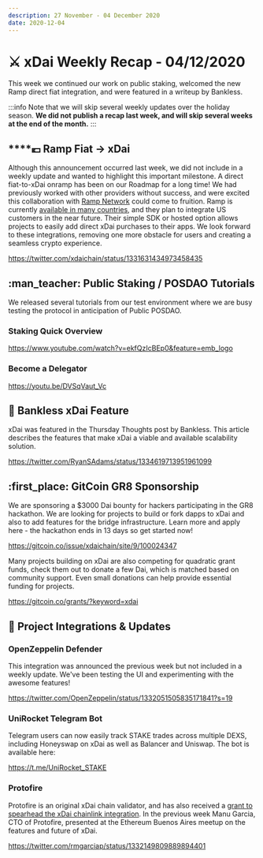 ```yaml
---
description: 27 November - 04 December 2020
date: 2020-12-04
---
```


# ⚔️ xDai Weekly Recap - 04/12/2020

This week we continued our work on public staking, welcomed the new Ramp direct fiat integration, and were featured in a writeup by Bankless.

:::info
Note that we will skip several weekly updates over the holiday season. **We did not publish a recap last week, and will skip several weeks at the end of the month.**
:::

## ****:euro: **Ramp Fiat -> xDai**

Although this announcement occurred last week, we did not include in a weekly update and wanted to highlight this important milestone. A direct fiat-to-xDai onramp has been on our Roadmap for a long time! We had previously worked with other providers without success, and were excited this collaboration with [Ramp Network](https://ramp.network/) could come to fruition. Ramp is currently [available in many countries](https://support.ramp.network/en/article/what-countries-do-you-support-1ua7sn1/), and they plan to integrate US customers in the near future. Their simple SDK or hosted option allows projects to easily add direct xDai purchases to their apps. We look forward to these integrations, removing one more obstacle for users and creating a seamless crypto experience.

https://twitter.com/xdaichain/status/1331631434973458435

## :man\_teacher: Public Staking / POSDAO Tutorials

We released several tutorials from our test environment where we are busy testing the protocol in anticipation of Public POSDAO.

### Staking Quick Overview

https://www.youtube.com/watch?v=ekfQzIcBEp0&feature=emb_logo

### Become a Delegator

https://youtu.be/DVSqVaut_Vc

## :newspaper: Bankless xDai Feature

xDai was featured in the Thursday Thoughts post by Bankless. This article describes the features that make xDai a viable and available scalability solution.

https://twitter.com/RyanSAdams/status/1334619713951961099

## :first\_place: GitCoin GR8 Sponsorship

We are sponsoring a $3000 Dai bounty for hackers participating in the GR8 hackathon. We are looking for projects to build or fork dapps to xDai and also to add features for the bridge infrastructure. Learn more and apply here - the hackathon ends in 13 days so get started now!

https://gitcoin.co/issue/xdaichain/site/9/100024347

Many projects building on xDai are also competing for quadratic grant funds, check them out to donate a few Dai, which is matched based on community support. Even small donations can help provide essential funding for projects.

https://gitcoin.co/grants/?keyword=xdai

## :butterfly: Project Integrations & Updates

### OpenZeppelin Defender

This integration was announced the previous week but not included in a weekly update. We've been testing the UI and experimenting with the awesome features!

https://twitter.com/OpenZeppelin/status/1332051505835171841?s=19

### UniRocket Telegram Bot

Telegram users can now easily track STAKE trades across multiple DEXS, including Honeyswap on xDai as well as Balancer and Uniswap. The bot is available here:

https://t.me/UniRocket_STAKE

### Protofire

Protofire is an original xDai chain validator, and has also received a [grant to spearhead the xDai chainlink integration](https://blog.chain.link/protofire-receives-a-chainlink-community-grant-for-an-integration-with-xdai/). In the previous week Manu Garcia, CTO of Protofire, presented at the Ethereum Buenos Aires meetup on the features and future of xDai.

https://twitter.com/rmgarciap/status/1332149809889894401















